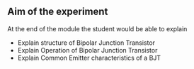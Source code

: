 ## Aim of the experiment

At the end of the module the student would be able to explain
- Explain structure of Bipolar Junction Transistor
- Explain Operation of Bipolar Junction Transistor
- Explain Common Emitter characteristics of a BJT
